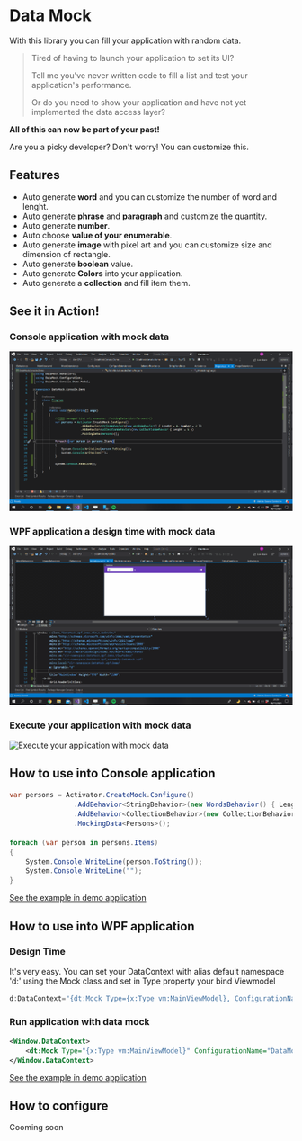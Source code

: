 # Data Mock
With this library you can fill your application with random data.

> Tired of having to launch your application to set its UI?
> 
> Tell me you've never written code to fill a list and test your application's performance.
> 
> Or do you need to show your application and have not yet implemented the data access layer?

**All of this can now be part of your past!**

Are you a picky developer?
Don't worry! You can customize this.

## Features
- Auto generate **word** and you can customize the number of word and lenght.
- Auto generate **phrase** and **paragraph** and customize the quantity.
- Auto generate **number**.
- Auto choose **value of your enumerable**.
- Auto generate **image** with pixel art and you can customize size and dimension of rectangle.
- Auto generate **boolean** value.
- Auto generate **Colors** into your application.
- Auto generate a **collection** and fill item them.

## See it in Action!
### Console application with mock data
![Console application with mock data](/Documentation/ConsoleDataMockExecute.gif)

### WPF application a design time with mock data 
![WPF application a design time with mock data ](/Documentation/WpfDataMockDesignTime.gif)

### Execute your application with mock data
![Execute your application with mock data](/Documentation/WpfDataMockExecute.gif)

## How to use into Console application
```csharp
var persons = Activator.CreateMock.Configure()
                .AddBehavior<StringBehavior>(new WordsBehavior() { Lenght = 5, Number = 2 })
                .AddBehavior<CollectionBehavior>(new CollectionBehavior { Lenght = 3 })
                .MockingData<Persons>();

foreach (var person in persons.Items)
{
    System.Console.WriteLine(person.ToString());
    System.Console.WriteLine("");
}
```
[See the example in demo application](/Demo/DataMock.Console.Demo/Program.cs)

## How to use into WPF application

### Design Time
It's very easy. You can set your DataContext with alias default namespace 'd:' using the Mock class and set in Type property your bind Viewmodel

```csharp
d:DataContext="{dt:Mock Type={x:Type vm:MainViewModel}, ConfigurationName='DataMock.ini'}"
```

### Run application with data mock

```xml
<Window.DataContext>
    <dt:Mock Type="{x:Type vm:MainViewModel}" ConfigurationName="DataMock.ini" />
</Window.DataContext>
```

[See the example in demo application](/Demo/DataMock.Wpf.Demo/Views/MainView.xaml)

## How to configure
Cooming soon

